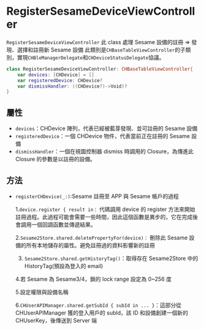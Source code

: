 # RegisterSesameDeviceViewController

`RegisterSesameDeviceViewController` 此 class 處理 Sesame 設備的註冊 => 發現、選擇和註冊新 Sesame 設備
此類別是`CHBaseTableViewController`的子類別，實現`CHBleManagerDelegate`和`CHDeviceStatusDelegate`協議。

```swift
class RegisterSesameDeviceViewController: CHBaseTableViewController{
    var devices: [CHDevice] = []
    var registeredDevice: CHDevice?
    var dismissHandler: ((CHDevice?)->Void)?
}
```

## 屬性

- `devices`：CHDevice 陣列，代表已經被藍芽發現、並可註冊的 Sesame 設備
- `registeredDevice`：一個 CHDevice 物件，代表當前正在註冊的 Sesame 設備
- `dismissHandler`：一個在視圖控制器 dismiss 時調用的 Closure，為傳進此 Closure 的參數是以註冊的設備。

## 方法

- `registerCHDevice(_:)`:Sesame 註冊至 APP 與 Sesame 帳戶的過程

  1.`device.register { result in：` 代碼調用 device 的 register 方法來開始註冊過程。此過程可能會需要一些時間，因此這個函數是異步的，它在完成後會調用一個回調函數並傳遞結果。

  2.`Sesame2Store.shared.deletePropertyFor(device)：` 刪除此 Sesame 設備的所有本地儲存的屬性。避免註冊過的資料影響新的註冊

  3. `Sesame2Store.shared.getHistoryTag()`：取得存在 Sesame2Store 中的 HistoryTag(預設為登入的 email)

  4.若 Sesame 為 Sesame3/4，鎖的 lock range 設定為 0~256 度

  5.設定權限與設備名稱

  6.`CHUserAPIManager.shared.getSubId { subId in ... }`：這部分從 CHUserAPIManager 獲的登入用戶的 subId，該 ID 和設備創建一個新的 CHUserKey，後傳送到 Server 端
